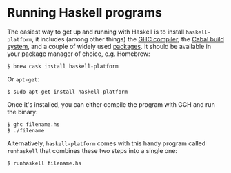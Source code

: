 # Running Haskell programs

The easiest way to get up and running with Haskell is to install
`haskell-platform`, it includes (among other things) the [GHC
compiler](https://www.haskell.org/ghc/), the [Cabal build
system](https://www.haskell.org/cabal/), and a couple of widely used
[packages](https://www.haskell.org/platform/contents.html). It should be
available in your package manager of choice, e.g. Homebrew:

```
$ brew cask install haskell-platform
```

Or `apt-get`:

```
$ sudo apt-get install haskell-platform
```

Once it's installed, you can either compile the program with GCH and run
the binary:

```
$ ghc filename.hs
$ ./filename
```

Alternatively, `haskell-platform` comes with this handy program called
`runhaskell` that combines these two steps into a single one:

```
$ runhaskell filename.hs
```
